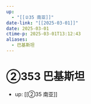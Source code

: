 ```yaml
---
up:
  - "[[②35 南亚]]"
date-link: "[[2025-03-01]]"
date: 2025-03-01
ctime-p: 2025-03-01T13:12:43
aliases:
  - 巴基斯坦
---
```


# ②353 巴基斯坦

- up: [[②35 南亚]]
